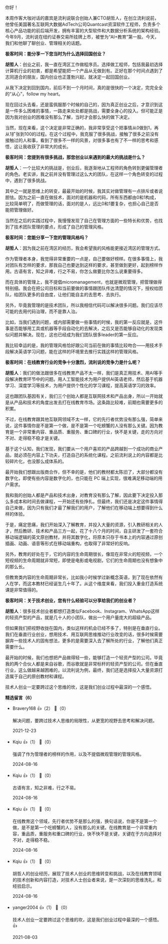 你好！

本周作客大咖对话的嘉宾是流利说联合创始人兼CTO胡哲人，在创立流利说前，他曾任美国著名互联网大数据AdTech公司Quantcast资深软件工程师，负责多个核心产品功能的前后端开发，拥有丰富的大型软件和大数据分析系统的架构经验。今年9月，流利说在纽约证券交易所挂牌上市，被誉为“AI+教育”第一股。今天，我们和他聊了聊创业、管理相关的话题。

**极客时间：能分享一下您当时为什么选择回国创业？**

**胡哲人**：创业之前，我一直在湾区工作做程序员。选择做工程师，包括我最初选择计算机行业的初衷，都是希望能把一个产品从无做到有。正好在那个时间点遇到了志同道合的朋友，国内创业也正蓬勃兴起，就决定一起回国创业。

从我下决定到回到国内，前后不到一个月时间，真的是很快的一个决定，完完全全的“从心”，follow my heart。

现在回过头去看，还是蛮佩服那个时候的自己的，因为真正创业之后，才意识到这是一件多么困难的事情，一路走来处处都是挑战，需要全身心的投入。但可能正是因为我对创业的困难没有那么了解，当时才会那么快的做下决定。

当然，现在来看，这个决定是非常正确的，我非常享受这个把事情从0做到1，再从1扩张到100的过程。在这个过程中，我克服了很多挑战，接触了很多之前没有接触过的人和事，看到了很多不一样的风景，对很多事也有了不一样的思考和感悟，这让我收获了非常大的成长。

**极客时间：您提到有很多挑战，那您创业以来遇到的最大的挑战是什么？**

**胡哲人**：一个比较大的挑战是，创业后，我逐渐地从工程师的角色转到更偏管理者的角色。老实讲，我之前并没有管理过这么大的团队，在这样一个角色转变的过程中，遇到了很多挑战。

其中之一就是思维上的转变，最最开始的时候，我其实对做管理有一点排斥或者说胆怯。因为之前一直在做技术，面对的是机器和代码，所有东西都由0和1构成，比较简单明了，而做管理的话，面对的是人，远比0和1要复杂，也担心自己是否能把管理做好。

当然在之后的实践过程中，我慢慢发现了自己在管理方面的一些特长和优势，也找到了技术团队管理的要点，形成了自己的管理风格。

**极客时间：您能分享一下您的管理风格吗？**

**胡哲人**：因为我之前在湾区的经历，我会希望我的风格能更接近湾区的管理方式。

作为管理者本身，我觉得非常重要的一点是，自己要做好榜样。在很多事情上，我对团队有怎样的要求，那我自己也要达到这样的要求，甚至做到更好，起到榜样作用。古语有言，知之非难，行之不易，你怎么做要比你怎么说重要得多。

而在具体的管理上，我不提倡micromanagement，也就是微观管理，把管理做得特别细。我会在把公司目标和当前要做的事情跟团队传达清楚的情况下，授权给团队，给团队更多的自由度，让他们能自主的去思考、去执行。

另外，毕竟我管理的是技术团队，所以我相信代码可以解决很多问题。我们应该尽可能的去用代码治理，而不是靠人治。

比如，当我们遇到问题，或内部需要做一些事情的时候，我的第一反应就是，这件事是否能够用工具或机器等手段自动化的去解决，之后又是否能够自动化的发现类似问题并解决。现在，这也已经成为我们团队很多leader的第一反应。

我比较幸运的是，我的管理风格恰好跟公司当前在做的事情比较吻合——用技术手段解决英语学习问题，能在这样的环境里去推行实践这样的管理风格。

**极客时间：在线教育行业的竞争十分激烈，流利说的竞争力是什么呢？**

**胡哲人**：我们的做法跟很多在线教育产品不太一样，我们是真正用技术、用AI等手段解决教育环节中的问题。用人工智能技术为用户提供AI英语老师，然后基于机器学习、深度学习等技术，为用户提供个性化的学习课程，提高英语学习的效率。

这也跟团队基因有关，我们三个创始人都是互联网技术和产品出身，所以一开始就是从产品和技术的角度出发去打在线教育市场。这条路比较难，前期也需要更多的积累。

不过，在线教育跟其他互联网领域不太一样，它的先行者优势没有那么强，简单来说，这件事情你是不是第一个做，是不是第一个吃螃蟹的人没有那么关键。因为教育是一个非常重内容、重品质、重服务、重口碑的行业，快不是关键，走的方向对不对、走得稳不稳才是关键。

基于这个认知，我们发现，我们要从一个用户喜欢的产品跨越到一个成功的商业产品，就必须在内容上下功夫，打造自己的系统化课程。之前流利说上的内容都是比较碎片化，也没那么成体系的。

最开始我们想跟出版商合作，但不幸的是，他们的教材都太陈旧了，大部分都没有数字化，即使有些内容是数字化的，也只能在 PC 端上实现，很难满足移动端的用户需求。

我和我的创始人都是产品和技术出身，对教育没有那么了解，因此要下决定投入那么多成本和时间去做课程，一开始还有些挣扎。但最终，我们还是决定这件事情得自己来做，因为只有我们才最了解我们的用户，了解他们在移动端上想要得到什么样的体验。

于是，痛定思痛，我们开始深入了解教育，并投入大量的资源，引入教研相关的人才，然后教研、技术和产品三方一起，花了十八个月的时间，自主研发了一套符合移动端逻辑的英文原创教材，并将其数字化，将原本只存于书本上的内容通过原创插画、动画、语音等形式在移动端重构，也取得了非常好的反响。

另外，教育的好处在于，它的内容的生命周期很长，像现在非常火的短视频，一个短视频的生命周期就非常短，即使是电影或电视剧，它们的生命周期也没有想象中的那么长。

但教育类内容的生命周期非常长，比如我小时候学过新概念英语，到了现在依然有人在学，而这本教材已经诞生几十年了。从这个维度来看，我们投入重金打造系统课是非常值得的。

**极客时间：关于技术创业，您有什么经验可以分享给我们的创业者？**

**胡哲人**：很多技术创业者都想打造类似Facebook、Instagram、WhatsApp这样的轻资产型的产品，就是几十人的小团队，做出一个用户量庞大的超级产品。

但如果我们把视野收拢在国内，类似这样的机会已经不多了，特别是在垂直行业。我们在垂直行业创业，想用技术、用互联网思维推动行业改变的话，很多时候需要摒弃一些技术人的固有想法，更多的是需要深入去了解所处的行业，了解他们真正需要什么。

最开始的时候，我们也想把产品做得轻一些，能够打造一个轻资产型的公司。毕竟我的两个合伙人都是来自谷歌，而谷歌就是非常标杆的轻资产型的公司。但在垂直行业，这么做越来越困难的，以流利说为例，最终，我们还是选择投入大量资源打造属于自己的原创教材和课程。

技术人创业一定要跨过这个思维的坎，这是我们创业过程中最深的一个感悟。
<div><strong>精选留言（6）</strong></div><ul>
<li><span>Bravery168</span> 👍（2） 💬（0）<p>解决问题，要跨过技术人思维的局限性，从更宽的视野去思考和解决问题。</p>2021-12-23</li><br/><li><span>Kqiu</span> 👍（1） 💬（0）<p>强调了作为管理者的榜样的作用，以及不提倡微观管理的管理风格。</p>2024-08-16</li><br/><li><span>Kqiu</span> 👍（1） 💬（0）<p>古语有言，知之非难，行之不易。</p>2024-08-16</li><br/><li><span>Kqiu</span> 👍（1） 💬（0）<p>在线教育这个领域，先行者优势不是那么的强，换句话说，你是不是第一个做，是不是第一个吃螃蟹的人，没有那么的关键。在线教育是一个非常重内容，重品质，重服务和重口碑的行业，快不快不是关键，关键在于方向选择对不对，走得稳不稳。</p>2024-08-16</li><br/><li><span>Kqiu</span> 👍（1） 💬（0）<p>胡哲人的创业经历，展现了技术人创业的思维转变和挑战，以及在线教育领域的技术创新和内容打造，对技术人士创业者来说，是一次深刻的思维洗礼，和经验启示。</p>2024-08-16</li><br/><li><span>yanger2004</span> 👍（1） 💬（0）<p>技术人创业一定要跨过这个思维的坎，这是我们创业过程中最深的一个感悟。👍</p>2021-08-03</li><br/>
</ul>